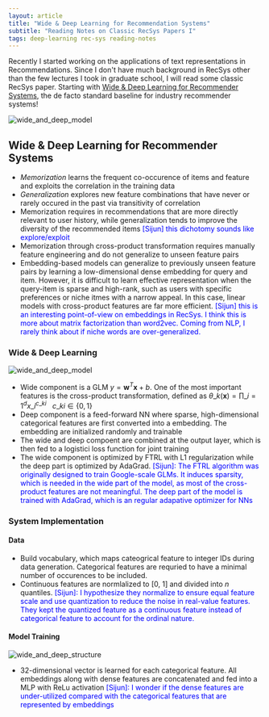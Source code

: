 ```yaml
---
layout: article
title: "Wide & Deep Learning for Recommendation Systems"
subtitle: "Reading Notes on Classic RecSys Papers I"
tags: deep-learning rec-sys reading-notes
---
```


Recently I started working on the applications of text representations in Recommendations. Since I don't have much background in RecSys other than the few lectures I took in graduate school, I will read some classic RecSys paper. Starting with [Wide & Deep Learning for Recommender Systems](https://arxiv.org/abs/1606.07792), the de facto standard baseline for industry recommender systems!

![wide_and_deep_model](https://sijunhe-blog.s3-us-west-1.amazonaws.com/plots/post25/wide_deep_model.png)


<!--more-->

## Wide & Deep Learning for Recommender Systems

- *Memorization* learns the frequent co-occurence of items and feature and exploits the correlation in the training data
- *Generalization* explores new feature combinations that have never or rarely occured in the past via transitivity of correlation
- Memorization requires in recommendations that are more directly relevant to user history, while generalization tends to improve the diversity of the recommended items <span style="color:blue"> [Sijun] this dichotomy sounds like explore/exploit </span>
- Memorization through cross-product transformation requires manually feature engineering and do not generalize to unseen feature pairs
- Embedding-based models can generalize to previously unseen feature pairs by learning a low-dimensional dense embedding for query and item. However, it is difficult to learn effective representation when the query-item is sparse and high-rank, such as users with specific preferences or niche itmes with a narrow appeal. In this case, linear models with cross-product features are far more efficient. <span style="color:blue"> [Sijun] this is an interesting point-of-view on embeddings in RecSys. I think this is more about matrix factorization than word2vec. Coming from NLP, I rarely think about if niche words are over-generalized. </span>


### Wide & Deep Learning

![wide_and_deep_model](https://sijunhe-blog.s3-us-west-1.amazonaws.com/plots/post25/wide_deep_model.png)

- Wide component is a GLM $y=\textbf{w}^{T}\textbf{x}+b$. One of the most important features is the cross-product transformation, defined as $\theta\_{k}(\textbf{x}) = \prod\_{i=1}^{d} x\_{i}^{c\_{ki}} \ \ \ c\_{ki} \in \{0, 1\}$
- Deep component is a feed-forward NN where sparse, high-dimensional categorical features are first converted into a embedding. The embedding are initialized randomly and trainable
- The wide and deep compoent are combined at the output layer, which is then fed to a logistici loss function for joint training
- The wide component is optimized by FTRL with L1 regularization while the deep part is optimized by AdaGrad. <span style="color:blue"> [Sijun]: The FTRL algorithm was originally designed to train Google-scale GLMs. It induces sparsity, which is needed in the wide part of the model, as most of the cross-product features are not meaningful. The deep part of the model is trained with AdaGrad, which is an regular adapative optimizer for NNs </span>

### System Implementation

#### Data
- Build vocabulary, which maps cateogrical feature to integer IDs during data generation. Categorical features are requried to have a minimal number of occurences to be included.
- Continuous features are normlalized to [0, 1] and divided into *n* quantiles. <span style="color:blue"> [Sijun]: I hypothesize they normalize to ensure equal feature scale and use quantization to reduce the noise in real-value features. They kept the quantized feature as a continuous feature instead of categorical feature to account for the ordinal nature. </span>

#### Model Training
![wide_and_deep_structure](https://sijunhe-blog.s3-us-west-1.amazonaws.com/plots/post25/deep_and_wide_structure.png)
- 32-dimensional vector is learned for each categorical feature. All embeddings along with dense features are concatenated and fed into a MLP with ReLu activation <span style="color:blue"> [Sijun]: I wonder if the dense features are under-utilized compared with the categorical features that are represented by embeddings </span>


